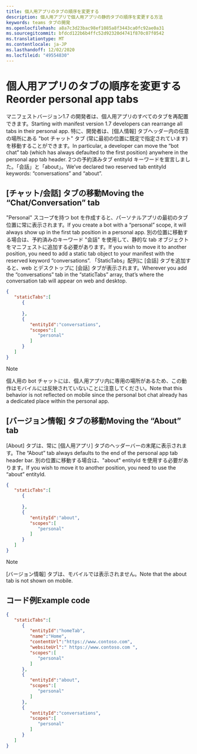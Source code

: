 ```yaml
---
title: 個人用アプリのタブの順序を変更する
description: 個人用アプリで個人用アプリの静的タブの順序を変更する方法
keywords: teams タブの開発
ms.openlocfilehash: a8a7c3d23bac98ef1085a8f3443ca0fc92ae0a31
ms.sourcegitcommit: bfdcd122b6b4ffc52d92320d4741f870c07f0542
ms.translationtype: MT
ms.contentlocale: ja-JP
ms.lasthandoff: 12/02/2020
ms.locfileid: "49554830"
---
```

# <a name="reorder-personal-app-tabs"></a><span data-ttu-id="17e7c-104">個人用アプリのタブの順序を変更する</span><span class="sxs-lookup"><span data-stu-id="17e7c-104">Reorder personal app tabs</span></span>

<span data-ttu-id="17e7c-105">マニフェストバージョン1.7 の開発者は、個人用アプリのすべてのタブを再配置できます。</span><span class="sxs-lookup"><span data-stu-id="17e7c-105">Starting with manifest version 1.7 developers can rearrange all tabs in their personal app.</span></span> <span data-ttu-id="17e7c-106">特に、開発者は、[個人情報] タブヘッダー内の任意の場所にある "bot チャット" タブ (常に最初の位置に既定で指定されています) を移動することができます。</span><span class="sxs-lookup"><span data-stu-id="17e7c-106">In particular, a developer can move the “bot chat” tab (which has always defaulted to the first position) anywhere in the personal app tab header.</span></span> <span data-ttu-id="17e7c-107">2つの予約済みタブ entityId キーワードを宣言しました。「会話」と「about」。</span><span class="sxs-lookup"><span data-stu-id="17e7c-107">We’ve declared two reserved tab entityId keywords: “conversations” and “about”.</span></span>

## <a name="moving-the-chatconversation-tab"></a><span data-ttu-id="17e7c-108">[チャット/会話] タブの移動</span><span class="sxs-lookup"><span data-stu-id="17e7c-108">Moving the “Chat/Conversation” tab</span></span>

<span data-ttu-id="17e7c-109">"Personal" スコープを持つ bot を作成すると、パーソナルアプリの最初のタブ位置に常に表示されます。</span><span class="sxs-lookup"><span data-stu-id="17e7c-109">If you create a bot with a “personal” scope, it will always show up in the first tab position in a personal app.</span></span> <span data-ttu-id="17e7c-110">別の位置に移動する場合は、予約済みのキーワード "会話" を使用して、静的な tab オブジェクトをマニフェストに追加する必要があります。</span><span class="sxs-lookup"><span data-stu-id="17e7c-110">If you wish to move it to another position, you need to add a static tab object to your manifest with the reserved keyword “conversations”.</span></span> <span data-ttu-id="17e7c-111">「StaticTabs」配列に [会話] タブを追加すると、web とデスクトップに [会話] タブが表示されます。</span><span class="sxs-lookup"><span data-stu-id="17e7c-111">Wherever you add the “conversations” tab in the “staticTabs” array, that’s where the conversation tab will appear on web and desktop.</span></span> 

```json
{
   "staticTabs":[
      {
         
      },
      {
         "entityId":"conversations",
         "scopes":[
            "personal"
         ]
      }
   ]
}
```

> [!NOTE]
> <span data-ttu-id="17e7c-112">個人用の bot チャットには、個人用アプリ内に専用の場所があるため、この動作はモバイルには反映されていないことに注意してください。</span><span class="sxs-lookup"><span data-stu-id="17e7c-112">Note that this behavior is not reflected on mobile since the personal bot chat already has a dedicated place within the personal app.</span></span>

## <a name="moving-the-about-tab"></a><span data-ttu-id="17e7c-113">[バージョン情報] タブの移動</span><span class="sxs-lookup"><span data-stu-id="17e7c-113">Moving the “About” tab</span></span>

<span data-ttu-id="17e7c-114">[About] タブは、常に [個人用アプリ] タブのヘッダーバーの末尾に表示されます。</span><span class="sxs-lookup"><span data-stu-id="17e7c-114">The “About” tab always defaults to the end of the personal app tab header bar.</span></span> <span data-ttu-id="17e7c-115">別の位置に移動する場合は、"about" entityId を使用する必要があります。</span><span class="sxs-lookup"><span data-stu-id="17e7c-115">If you wish to move it to another position, you need to use the “about” entityId.</span></span>

```json
{
   "staticTabs":[
      {
         
      },
      {
         "entityId":"about",
         "scopes":[
            "personal"
         ]
      }
   ]
}
```
> [!NOTE]
> <span data-ttu-id="17e7c-116">[バージョン情報] タブは、モバイルでは表示されません。</span><span class="sxs-lookup"><span data-stu-id="17e7c-116">Note that the about tab is not shown on mobile.</span></span>

## <a name="example-code"></a><span data-ttu-id="17e7c-117">コード例</span><span class="sxs-lookup"><span data-stu-id="17e7c-117">Example code</span></span>

```json
{
   "staticTabs":[
      {
         "entityId":"homeTab",
         "name":"Home",
         "contentUrl":"https://www.contoso.com",
         "websiteUrl":" https://www.contoso.com ",
         "scopes":[
            "personal"
         ]
      },
      {
         "entityId":"about",
         "scopes":[
            "personal"
         ]
      },
      {
         "entityId":"conversations",
         "scopes":[
            "personal"
         ]
      }
   ]
}
```
